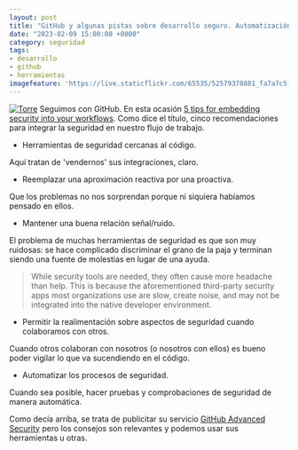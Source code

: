 ```yaml
---
layout: post
title: "GitHub y algunas pistas sobre desarrollo seguro. Automatización."
date: "2023-02-09 15:00:00 +0000"
category: seguridad
tags:
- desarrollo
- github
- herramientas
imagefeature: 'https://live.staticflickr.com/65535/52579378881_fa7a7c5f8b.jpg'
---
```

<a href="https://www.flickr.com/photos/fernand0/52579378881/" title="Torre "><img src="https://live.staticflickr.com/65535/52579378881_fa7a7c5f8b.jpg" alt="Torre " class="img-responsive img-centered"></a>
Seguimos con GitHub. En esta ocasión [5 tips for embedding security into your workflows](https://github.blog/2022-10-17-5-tips-for-embedding-security-into-your-workflows/). 
Como dice el título, cinco recomendaciones para integrar la seguridad en nuestro flujo de trabajo.

* Herramientas de seguridad cercanas al código.

Aquí tratan de 'vendernos' sus integraciones, claro.

* Reemplazar una aproximación reactiva por una proactiva.

Que los problemas no nos sorprendan porque ni siquiera habíamos pensado en ellos.

* Mantener una buena relación señal/ruido.

El problema de muchas herramientas de seguridad es que son muy ruidosas: se hace complicado discriminar el grano de la paja y terminan siendo una fuente de molestias en lugar de una ayuda.

> While security tools are needed, they often cause more headache than help. This is because the aforementioned third-party security apps most organizations use are slow, create noise, and may not be integrated into the native developer environment. 

* Permitir la realimentación sobre aspectos de seguridad cuando colaboramos con otros.

Cuando otros colaboran con nosotros (o nosotros con ellos) es bueno poder vigilar lo que va sucendiendo en el código.

* Automatizar los procesos de seguridad.

Cuando sea posible, hacer pruebas y comprobaciones de seguridad de manera automática.

Como decía arriba, se trata de publicitar su servicio [GitHub Advanced Security](https://docs.github.com/en/enterprise-cloud@latest/get-started/learning-about-github/about-github-advanced-security) pero los consejos son relevantes y podemos usar sus herramientas u otras.
